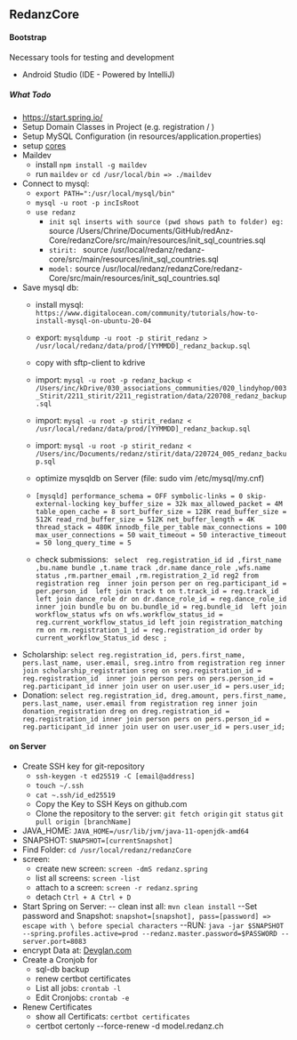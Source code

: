 ## RedanzCore
#### **Bootstrap**
Necessary tools for testing and development
- Android Studio (IDE - Powered by IntelliJ)

##### What Todo
- https://start.spring.io/
- Setup Domain Classes in Project (e.g. registration / )
- Setup MySQL Configuration (in resources/application.properties)
- setup [cores](https://developer.mozilla.org/en-US/docs/Web/HTTP/CORS) 
- Maildev 
  - install ``npm install -g maildev``
  - run ``maildev`` ``or cd /usr/local/bin => ./maildev``
- Connect to mysql: 
  - ``export PATH=":/usr/local/mysql/bin"``
  - ``mysql -u root -p incIsRoot``
  - ``use redanz``
    - `init sql inserts with source (pwd shows path to folder) eg: ` source /Users/Chrine/Documents/GitHub/redAnz-Core/redanzCore/src/main/resources/init_sql_countries.sql
    - `stirit: ` source /usr/local/redanz/redanz-core/src/main/resources/init_sql_countries.sql
    - `model:` source /usr/local/redanz/redanzCore/redanz-Core/src/main/resources/init_sql_countries.sql
- Save mysql db:
  - install mysql: `https://www.digitalocean.com/community/tutorials/how-to-install-mysql-on-ubuntu-20-04`
  - export: ``mysqldump -u root -p stirit_redanz > /usr/local/redanz/data/prod/[YYMMDD]_redanz_backup.sql``
  - copy with sftp-client to kdrive
  - import: ``mysql -u root -p redanz_backup < /Users/inc/kDrive/030_associations_communities/020_lindyhop/003_Stirit/2211_stirit/2211_registration/data/220708_redanz_backup.sql``
  - import: ``mysql -u root -p stirit_redanz < /usr/local/redanz/data/prod/[YYMMDD]_redanz_backup.sql``
  - import: ``mysql -u root -p stirit_redanz < /Users/inc/Documents/redanz/stirit/data/220724_005_redanz_backup.sql``
  - optimize mysqldb on Server (file: sudo vim /etc/mysql/my.cnf)
  - `[mysqld]
     performance_schema = OFF
     symbolic-links = 0
     skip-external-locking
     key_buffer_size = 32k
     max_allowed_packet = 4M
     table_open_cache = 8
     sort_buffer_size = 128K
     read_buffer_size = 512K
     read_rnd_buffer_size = 512K
     net_buffer_length = 4K
     thread_stack = 480K
     innodb_file_per_table
     max_connections = 100
     max_user_connections = 50
     wait_timeout = 50
     interactive_timeout = 50
     long_query_time = 5`

  - check submissions: `
    select 
      reg.registration_id id
     ,first_name
     ,bu.name bundle
     ,t.name track
     ,dr.name dance_role
     ,wfs.name status
     ,rm.partner_email
     ,rm.registration_2_id reg2
    from registration reg 
      inner join person per on reg.participant_id = per.person_id 
      left join track t on t.track_id = reg.track_id 
      left join dance_role dr on dr.dance_role_id = reg.dance_role_id 
      inner join bundle bu on bu.bundle_id = reg.bundle_id 
      left join workflow_status wfs on wfs.workflow_status_id = reg.current_workflow_status_id
      left join registration_matching rm on rm.registration_1_id = reg.registration_id
    order by current_workflow_Status_id desc
    ;`
- Scholarship: `select reg.registration_id, pers.first_name, pers.last_name, user.email, sreg.intro from registration
  reg inner join scholarship_registration sreg on sreg.registration_id = reg.registration_id 
  inner join person pers on pers.person_id = reg.participant_id inner join user on user.user_id = pers.user_id;`
- Donation: `select reg.registration_id, dreg.amount, pers.first_name, pers.last_name, user.email from registration
  reg inner join donation_registration dreg on dreg.registration_id = reg.registration_id
  inner join person pers on pers.person_id = reg.participant_id inner join user on user.user_id = pers.user_id;`
  
 #### on Server
 - Create SSH key for git-repository
     - ``ssh-keygen -t ed25519 -C [email@address]``
     - ``touch ~/.ssh``
     - `cat ~.ssh/id_ed25519`
     - Copy the Key to SSH Keys on github.com
     - Clone the repository to the server: 
         `git fetch origin`
         `git status`
         `git pull origin [branchName]`
 - JAVA_HOME: ``JAVA_HOME=/usr/lib/jvm/java-11-openjdk-amd64``
 - SNAPSHOT: ``SNAPSHOT=[currentSnapshot]``
 - Find Folder: ``cd /usr/local/redanz/redanzCore``
 - screen: 
   - create new screen: `screen -dmS redanz.spring`
   - list all screens: `screen -list`
   - attach to a screen: `screen -r redanz.spring`
   - detach `Ctrl + A Ctrl + D`
 - Start Spring on Server:
-- clean inst all: `mvn clean install`
--Set password and Snapshot: `snapshot=[snapshot], pass=[password] => escape with \ before special characters`
--RUN: ``java -jar $SNAPSHOT --spring.profiles.active=prod --redanz.master.password=$PASSWORD --server.port=8083``
 - encrypt Data at: [Devglan.com](https://www.devglan.com/online-tools/jasypt-online-encryption-decryption/)
 - Create a Cronjob for
   - sql-db backup
   - renew certbot certificates
   - List all jobs: `crontab -l`
   - Edit Cronjobs: `crontab -e` 
 - Renew Certificates
   - show all Certificats: `certbot certificates`
   - certbot certonly --force-renew -d model.redanz.ch

